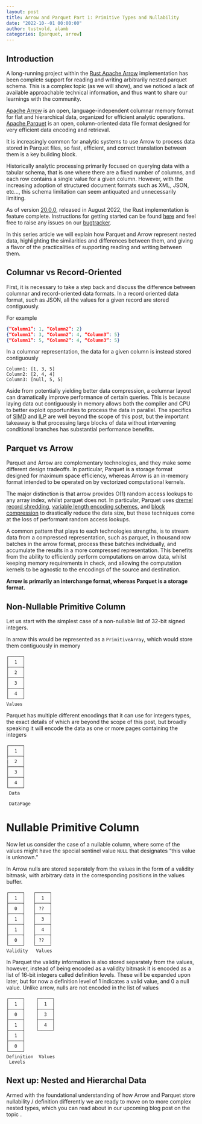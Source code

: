```yaml
---
layout: post
title: Arrow and Parquet Part 1: Primitive Types and Nullability
date: "2022-10--01 00:00:00"
author: tustvold, alamb
categories: [parquet, arrow]
---
```

<!--
{% comment %}
Licensed to the Apache Software Foundation (ASF) under one or more
contributor license agreements.  See the NOTICE file distributed with
this work for additional information regarding copyright ownership.
The ASF licenses this file to you under the Apache License, Version 2.0
(the "License"); you may not use this file except in compliance with
the License.  You may obtain a copy of the License at

http://www.apache.org/licenses/LICENSE-2.0

Unless required by applicable law or agreed to in writing, software
distributed under the License is distributed on an "AS IS" BASIS,
WITHOUT WARRANTIES OR CONDITIONS OF ANY KIND, either express or implied.
See the License for the specific language governing permissions and
limitations under the License.
{% endcomment %}
-->

## Introduction

A long-running project within the [Rust Apache Arrow](https://github.com/apache/arrow-rs) implementation has been complete support for reading and writing arbitrarily nested parquet schema. This is a complex topic (as we will show), and we noticed a lack of available approachable technical information, and thus want to share our learnings with the community.

[Apache Arrow](https://arrow.apache.org/) is an open, language-independent columnar memory format for flat and hierarchical data, organized for efficient analytic operations. [Apache Parquet](https://parquet.apache.org/) is an open, column-oriented data file format designed for very efficient data encoding and retrieval.

It is increasingly common for analytic systems to use Arrow to process data stored in Parquet files, so fast, efficient, and correct translation between them is a key building block.

Historically analytic processing primarily focused on querying data with a tabular schema, that is one where there are a fixed number of columns, and each row contains a single value for a given column. However, with the increasing adoption of structured document formats such as XML, JSON, etc…, this schema limitation can seem antiquated and unnecessarily limiting.

As of version [20.0.0](https://crates.io/crates/arrow/20.0.0), released in August 2022, the Rust implementation is feature complete. Instructions for getting started can be found [here](https://docs.rs/parquet/latest/parquet/arrow/index.html) and feel free to raise any issues on our [bugtracker](https://github.com/apache/arrow-rs/issues).

In this series article we will explain how Parquet and Arrow represent nested data, highlighting the similarities and differences between them, and giving a flavor of the practicalities of supporting reading and writing between them.

## Columnar vs Record-Oriented

First, it is necessary to take a step back and discuss the difference between columnar and record-oriented data formats. In a record oriented data format, such as JSON, all the values for a given record are stored contiguously.

For example

```json
{“Column1”: 1, “Column2”: 2}
{“Column1”: 3, “Column2”: 4, “Column3”: 5}
{“Column1”: 5, “Column2”: 4, “Column3”: 5}
```

In a columnar representation, the data for a given column is instead stored contiguously

```text
Column1: [1, 3, 5]
Column2: [2, 4, 4]
Column3: [null, 5, 5]
```

Aside from potentially yielding better data compression, a columnar layout can dramatically improve performance of certain queries. This is because laying data out contiguously in memory allows both the compiler and CPU to better exploit opportunities to process the data in parallel. The specifics of [SIMD](https://en.wikipedia.org/wiki/Single_instruction,_multiple_data) and [ILP](https://en.wikipedia.org/wiki/Instruction-level_parallelism) are well beyond the scope of this post, but the important takeaway is that processing large blocks of data without intervening conditional branches has substantial performance benefits.


## Parquet vs Arrow
Parquet and Arrow are complementary technologies, and they make some different design tradeoffs. In particular, Parquet is a storage format designed for maximum space efficiency, whereas Arrow is an in-memory format intended to be operated on by vectorized computational kernels.

The major distinction is that arrow provides O(1) random access lookups to any array index, whilst parquet does not. In particular, Parquet uses [dremel record shredding](https://akshays-blog.medium.com/wrapping-head-around-repetition-and-definition-levels-in-dremel-powering-bigquery-c1a33c9695da), [variable length encoding schemes](https://github.com/apache/parquet-format/blob/master/Encodings.md), and [block compression](https://github.com/apache/parquet-format/blob/master/Compression.md) to drastically reduce the data size, but these techniques come at the loss of performant random access lookups.

A common pattern that plays to each technologies strengths, is to stream data from a compressed representation, such as parquet, in thousand row batches in the arrow format, process these batches individually, and accumulate the results in a more compressed representation. This benefits from the ability to efficiently perform computations on arrow data, whilst keeping memory requirements in check, and allowing the computation kernels to be agnostic to the encodings of the source and destination.

**Arrow is primarily an interchange format, whereas Parquet is a storage format.**


## Non-Nullable Primitive Column

Let us start with the simplest case of a non-nullable list of 32-bit signed integers.

In arrow this would be represented as a `PrimitiveArray`, which would store them contiguously in memory

```text
┌─────┐
│  1  │
├─────┤
│  2  │
├─────┤
│  3  │
├─────┤
│  4  │
└─────┘
Values
```

Parquet has multiple different encodings that it can use for integers types, the exact details of which are beyond the scope of this post, but broadly speaking it will encode the data as one or more pages containing the integers

```text
┌─────┐
│  1  │
├─────┤
|  2  │
├─────┤
│  3  │
├─────┤
│  4  │
└─────┘
 Data

 DataPage
```

# Nullable Primitive Column

Now let us consider the case of a nullable column, where some of the values might have the special sentinel value `NULL` that designates “this value is unknown.”

In Arrow nulls are stored separately from the values in the form of a validity bitmask, with arbitrary data in the corresponding positions in the values buffer.

```text
┌─────┐   ┌─────┐
│  1  │   │  1  │
├─────┤   ├─────┤
│  0  │   │ ??  │
├─────┤   ├─────┤
│  1  │   │  3  │
├─────┤   ├─────┤
│  1  │   │  4  │
├─────┤   ├─────┤
│  0  │   │ ??  │
└─────┘   └─────┘
Validity   Values
```

In Parquet the validity information is also stored separately from the values, however, instead of being encoded as a validity bitmask it is encoded as a list of 16-bit integers called definition levels. These will be expanded upon later, but for now a definition level of 1 indicates a valid value, and 0 a null value. Unlike arrow, nulls are not encoded in the list of values

```text
┌─────┐    ┌─────┐
│  1  │    │  1  │
├─────┤    ├─────┤
│  0  │    │  3  │
├─────┤    ├─────┤
│  1  │    │  4  │
├─────┤    └─────┘
│  1  │
├─────┤
│  0  │
└─────┘
Definition  Values
 Levels
```

## Next up: Nested and Hierarchal Data

Armed with the foundational understanding of how Arrow and Parquet store nullability / definition differently we are ready to move on to more complex nested types, which you can read about in our upcoming blog post on the topic <!-- I propose to update this text with a link when when we have published the next blog -->.
